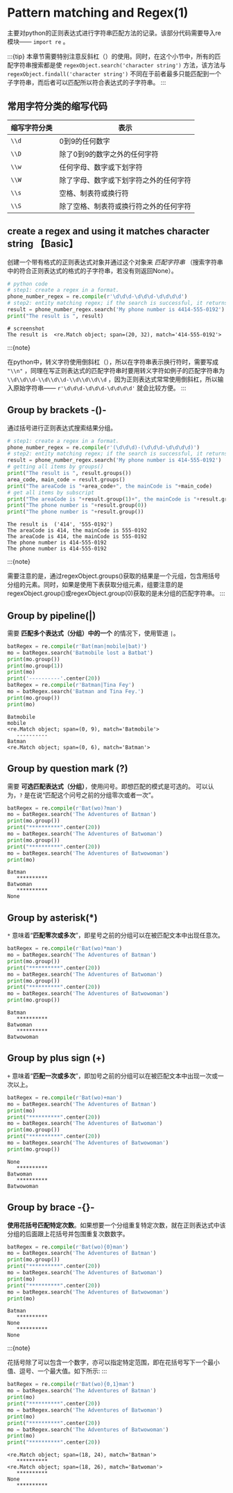 # Pattern matching and Regex(1)

主要对python的正则表达式进行字符串匹配方法的记录。该部分代码需要导入re模块—— `import re` 。

:::{tip}
本章节需要特别注意反斜杠（）的使用。同时，在这个小节中，所有的匹配字符串搜索都是使 `regexObject.search('character string')` 方法，该方法与 `regexObject.findall('character string')` 不同在于前者最多只能匹配到一个子字符串，而后者可以匹配所以符合表达式的子字符串。
:::
 
## 常用字符分类的缩写代码

| 缩写字符分类 | 表示                                   |
| ------------ | -------------------------------------- |
| `\\d`        | 0到9的任何数字                         |
| `\\D`        | 除了0到9的数字之外的任何字符           |
| `\\w`        | 任何字母、数字或下划字符               |
| `\\W`        | 除了字母、数字或下划字符之外的任何字符 |
| `\\s`        | 空格、制表符或换行符                   |
| `\\S`        | 除了空格、制表符或换行符之外的任何字符 |
 
## create a regex and using it matches character string 【Basic】

创建一个带有格式的正则表达式对象并通过这个对象来 *匹配字符串* （搜索字符串中的符合正则表达式的格式的子字符串，若没有则返回None）。

```python
# python code
# step1: create a regex in a format.
phone_number_regex = re.compile(r'\d\d\d-\d\d\d-\d\d\d\d')
# step2: entity matching regex; if the search is successful, it returns a string.
result = phone_number_regex.search('My phone number is 4414-555-0192')
print("The result is ", result)
```

```guess
# screenshot
The result is  <re.Match object; span=(20, 32), match='414-555-0192'>
```

:::{note}

在python中，转义字符使用倒斜杠（），所以在字符串表示换行符时，需要写成 `"\\n"` ，同理在写正则表达式的匹配字符串时要用转义字符如例子的匹配字符串为 `\\d\\d\\d-\\d\\d\\d-\\d\\d\\d\\d` ，因为正则表达式常常使用倒斜杠，所以输入原始字符串—— `r'\d\d\d-\d\d\d-\d\d\d\d'` 就会比较方便。
:::
 
## Group by brackets -()-

通过括号进行正则表达式搜索结果分组。

```python
# step1: create a regex in a format.
phone_number_regex = re.compile(r'(\d\d\d)-(\d\d\d-\d\d\d\d)')
# step2: entity matching regex; if the search is successful, it returns a string.
result = phone_number_regex.search('My phone number is 414-555-0192')
# getting all items by groups()
print("The result is ", result.groups())
area_code, main_code = result.groups()
print("The areaCode is "+area_code+", the mainCode is "+main_code)
# get all items by subscript
print("The areaCode is "+result.group(1)+", the mainCode is "+result.group(2))
print("The phone number is "+result.group(0))
print("The phone number is "+result.group())
```

```guess
The result is  ('414', '555-0192')
The areaCode is 414, the mainCode is 555-0192
The areaCode is 414, the mainCode is 555-0192
The phone number is 414-555-0192
The phone number is 414-555-0192
```

:::{note}

需要注意的是，通过regexObject.groups()获取的结果是一个元组，包含用括号分组的元素。同时，如果是使用下表获取分组元素，组要注意的是regexObject.group()或regexObject.group(0)获取的是未分组的匹配字符串。
:::

## Group by pipeline(|)

需要 **匹配多个表达式（分组）中的一个** 的情况下，使用管道 `|`。

```python
batRegex = re.compile(r'Bat(man|mobile|bat)')
mo = batRegex.search('Batmobile lost a Batbat')
print(mo.group())
print(mo.group(1))
print(mo)
print('----------'.center(20))
batRegex = re.compile(r'Batman|Tina Fey')
mo = batRegex.search('Batman and Tina Fey.')
print(mo.group())
print(mo)
```

```guess
Batmobile
mobile
<re.Match object; span=(0, 9), match='Batmobile'>
   ----------
Batman
<re.Match object; span=(0, 6), match='Batman'>
```

## Group by question mark (?)

需要 **可选匹配表达式（分组）**，使用问号。即想匹配的模式是可选的。 可以认为，`?` 是在说“匹配这个问号之前的分组零次或者一次”。

```python
batRegex = re.compile(r'Bat(wo)?man')
mo = batRegex.search('The Adventures of Batman')
print(mo.group())
print("**********".center(20))
mo = batRegex.search('The Adventures of Batwoman')
print(mo.group())
print("**********".center(20))
mo = batRegex.search('The Adventures of Batwowoman')
print(mo)
```

```guess
Batman
   **********
Batwoman
   **********
None
```

## Group by asterisk(\*)

`*` 意味着“**匹配零次或多次**”，即星号之前的分组可以在被匹配文本中出现任意次。

```python
batRegex = re.compile(r'Bat(wo)*man')
mo = batRegex.search('The Adventures of Batman')
print(mo.group())
print("**********".center(20))
mo = batRegex.search('The Adventures of Batwoman')
print(mo.group())
print("**********".center(20))
mo = batRegex.search('The Adventures of Batwowoman')
print(mo.group())
```

```guess
Batman
   **********
Batwoman
   **********
Batwowoman
```

## Group by plus sign (+)

`+` 意味着“**匹配一次或多次**”，即加号之前的分组可以在被匹配文本中出现一次或一次以上。

```python
batRegex = re.compile(r'Bat(wo)+man')
mo = batRegex.search('The Adventures of Batman')
print(mo)
print("**********".center(20))
mo = batRegex.search('The Adventures of Batwoman')
print(mo.group())
print("**********".center(20))
mo = batRegex.search('The Adventures of Batwowoman')
print(mo.group())
```

```guess
None
   **********
Batwoman
   **********
Batwowoman
```

## Group by brace -{}-

**使用花括号匹配特定次数**。如果想要一个分组重复特定次数，就在正则表达式中该分组的后面跟上花括号并包围重复次数数字。

```python
batRegex = re.compile(r'Bat(wo){0}man')
mo = batRegex.search('The Adventures of Batman')
print(mo.group())
print("**********".center(20))
mo = batRegex.search('The Adventures of Batwoman')
print(mo)
print("**********".center(20))
mo = batRegex.search('The Adventures of Batwowoman')
print(mo)
```

```guess
Batman
   **********
None
   **********
None
```

:::{note}

花括号除了可以包含一个数字，亦可以指定特定范围，即在花括号写下一个最小值、逗号、一个最大值。如下所示:
:::

```python
batRegex = re.compile(r'Bat(wo){0,1}man')
mo = batRegex.search('The Adventures of Batman')
print(mo)
print("**********".center(20))
mo = batRegex.search('The Adventures of Batwoman')
print(mo)
print("**********".center(20))
mo = batRegex.search('The Adventures of Batwowoman')
print(mo)
print("**********".center(20))
```

```guess
<re.Match object; span=(18, 24), match='Batman'>
   **********
<re.Match object; span=(18, 26), match='Batwoman'>
   **********
None
   **********
```
